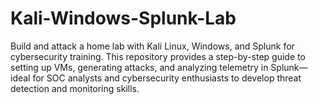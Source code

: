 # Kali-Windows-Splunk-Lab
Build and attack a home lab with Kali Linux, Windows, and Splunk for cybersecurity training. This repository provides a step-by-step guide to setting up VMs, generating attacks, and analyzing telemetry in Splunk—ideal for SOC analysts and cybersecurity enthusiasts to develop threat detection and monitoring skills.
